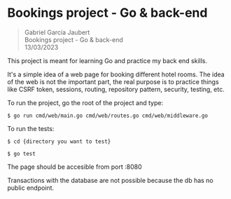 # Bookings project - Go & back-end

> Gabriel García Jaubert  
> Bookings project - Go & back-end  
> 13/03/2023

This project is meant for learning Go and practice my back end skills.

It's a simple idea of a web page for booking different hotel rooms. The idea of the web is not the important part, the real purpose is to practice things like CSRF token, sessions, routing, repository pattern, security, testing, etc.

To run the project, go the root of the project and type:

```
$ go run cmd/web/main.go cmd/web/routes.go cmd/web/middleware.go
```

To run the tests:

```$ cd {directory you want to test}```

```$ go test```

The page should be accesible from port :8080

Transactions with the database are not possible because the db has no public endpoint.